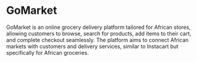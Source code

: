 # GoMarket

GoMarket is an online grocery delivery platform tailored for African stores, allowing customers to browse, search for products, add items to their cart, and complete checkout seamlessly. The platform aims to connect African markets with customers and delivery services, similar to Instacart but specifically for African groceries.
